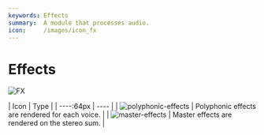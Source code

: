 ```yaml
---
keywords: Effects
summary:  A module that processes audio.
icon:     /images/icon_fx
---
```


# Effects

![FX](/images/custom/fx.svg:700px) 

| Icon | Type |
| ----:64px | ---- |
| ![polyphonic-effects](/images/icon_polyphonic-effects:32px) | Polyphonic effects are rendered for each voice. |
| ![master-effects](/images/icon_master-effects:32px) | Master effects are rendered on the stereo sum. | 

